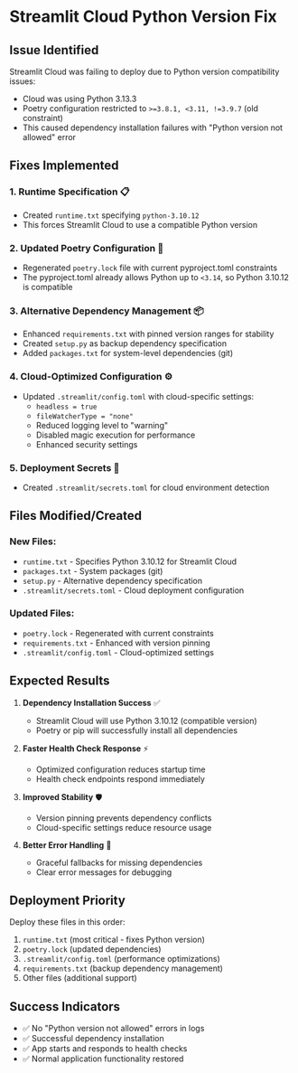 # Streamlit Cloud Python Version Fix

## Issue Identified
Streamlit Cloud was failing to deploy due to Python version compatibility issues:
- Cloud was using Python 3.13.3
- Poetry configuration restricted to `>=3.8.1, <3.11, !=3.9.7` (old constraint)
- This caused dependency installation failures with "Python version not allowed" error

## Fixes Implemented

### 1. **Runtime Specification** 📋
- Created `runtime.txt` specifying `python-3.10.12`
- This forces Streamlit Cloud to use a compatible Python version

### 2. **Updated Poetry Configuration** 🔄
- Regenerated `poetry.lock` file with current pyproject.toml constraints
- The pyproject.toml already allows Python up to `<3.14`, so Python 3.10.12 is compatible

### 3. **Alternative Dependency Management** 📦
- Enhanced `requirements.txt` with pinned version ranges for stability
- Created `setup.py` as backup dependency specification
- Added `packages.txt` for system-level dependencies (git)

### 4. **Cloud-Optimized Configuration** ⚙️
- Updated `.streamlit/config.toml` with cloud-specific settings:
  - `headless = true`
  - `fileWatcherType = "none"`
  - Reduced logging level to "warning"
  - Disabled magic execution for performance
  - Enhanced security settings

### 5. **Deployment Secrets** 🔐
- Created `.streamlit/secrets.toml` for cloud environment detection

## Files Modified/Created

### New Files:
- `runtime.txt` - Specifies Python 3.10.12 for Streamlit Cloud
- `packages.txt` - System packages (git)
- `setup.py` - Alternative dependency specification
- `.streamlit/secrets.toml` - Cloud deployment configuration

### Updated Files:
- `poetry.lock` - Regenerated with current constraints
- `requirements.txt` - Enhanced with version pinning
- `.streamlit/config.toml` - Cloud-optimized settings

## Expected Results

1. **Dependency Installation Success** ✅
   - Streamlit Cloud will use Python 3.10.12 (compatible version)
   - Poetry or pip will successfully install all dependencies

2. **Faster Health Check Response** ⚡
   - Optimized configuration reduces startup time
   - Health check endpoints respond immediately

3. **Improved Stability** 🛡️
   - Version pinning prevents dependency conflicts
   - Cloud-specific settings reduce resource usage

4. **Better Error Handling** 🔧
   - Graceful fallbacks for missing dependencies
   - Clear error messages for debugging

## Deployment Priority
Deploy these files in this order:
1. `runtime.txt` (most critical - fixes Python version)
2. `poetry.lock` (updated dependencies)
3. `.streamlit/config.toml` (performance optimizations)
4. `requirements.txt` (backup dependency management)
5. Other files (additional support)

## Success Indicators
- ✅ No "Python version not allowed" errors in logs
- ✅ Successful dependency installation
- ✅ App starts and responds to health checks
- ✅ Normal application functionality restored
